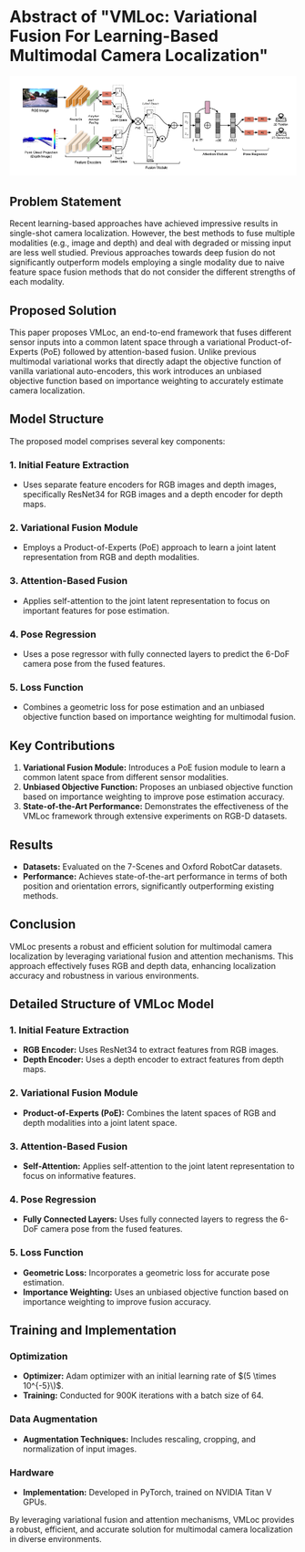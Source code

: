 # Abstract of "VMLoc: Variational Fusion For Learning-Based Multimodal Camera Localization"

![VMLoc Architecture](https://github.com/Husseinhhameed/Transformer-Based-Camera-localization-review/blob/main/images/VMLoc.png)

## Problem Statement

Recent learning-based approaches have achieved impressive results in single-shot camera localization. However, the best methods to fuse multiple modalities (e.g., image and depth) and deal with degraded or missing input are less well studied. Previous approaches towards deep fusion do not significantly outperform models employing a single modality due to naive feature space fusion methods that do not consider the different strengths of each modality.

## Proposed Solution

This paper proposes VMLoc, an end-to-end framework that fuses different sensor inputs into a common latent space through a variational Product-of-Experts (PoE) followed by attention-based fusion. Unlike previous multimodal variational works that directly adapt the objective function of vanilla variational auto-encoders, this work introduces an unbiased objective function based on importance weighting to accurately estimate camera localization.

## Model Structure

The proposed model comprises several key components:

### 1. Initial Feature Extraction

- Uses separate feature encoders for RGB images and depth images, specifically ResNet34 for RGB images and a depth encoder for depth maps.

### 2. Variational Fusion Module

- Employs a Product-of-Experts (PoE) approach to learn a joint latent representation from RGB and depth modalities.

### 3. Attention-Based Fusion

- Applies self-attention to the joint latent representation to focus on important features for pose estimation.

### 4. Pose Regression

- Uses a pose regressor with fully connected layers to predict the 6-DoF camera pose from the fused features.

### 5. Loss Function

- Combines a geometric loss for pose estimation and an unbiased objective function based on importance weighting for multimodal fusion.

## Key Contributions

1. **Variational Fusion Module:** Introduces a PoE fusion module to learn a common latent space from different sensor modalities.
2. **Unbiased Objective Function:** Proposes an unbiased objective function based on importance weighting to improve pose estimation accuracy.
3. **State-of-the-Art Performance:** Demonstrates the effectiveness of the VMLoc framework through extensive experiments on RGB-D datasets.

## Results

- **Datasets:** Evaluated on the 7-Scenes and Oxford RobotCar datasets.
- **Performance:** Achieves state-of-the-art performance in terms of both position and orientation errors, significantly outperforming existing methods.

## Conclusion

VMLoc presents a robust and efficient solution for multimodal camera localization by leveraging variational fusion and attention mechanisms. This approach effectively fuses RGB and depth data, enhancing localization accuracy and robustness in various environments.

## Detailed Structure of VMLoc Model

### 1. Initial Feature Extraction

- **RGB Encoder:** Uses ResNet34 to extract features from RGB images.
- **Depth Encoder:** Uses a depth encoder to extract features from depth maps.

### 2. Variational Fusion Module

- **Product-of-Experts (PoE):** Combines the latent spaces of RGB and depth modalities into a joint latent space.

### 3. Attention-Based Fusion

- **Self-Attention:** Applies self-attention to the joint latent representation to focus on informative features.

### 4. Pose Regression

- **Fully Connected Layers:** Uses fully connected layers to regress the 6-DoF camera pose from the fused features.

### 5. Loss Function

- **Geometric Loss:** Incorporates a geometric loss for accurate pose estimation.
- **Importance Weighting:** Uses an unbiased objective function based on importance weighting to improve fusion accuracy.

## Training and Implementation

### Optimization

- **Optimizer:** Adam optimizer with an initial learning rate of $(5 \times 10^{-5}\)$.
- **Training:** Conducted for 900K iterations with a batch size of 64.

### Data Augmentation

- **Augmentation Techniques:** Includes rescaling, cropping, and normalization of input images.

### Hardware

- **Implementation:** Developed in PyTorch, trained on NVIDIA Titan V GPUs.

By leveraging variational fusion and attention mechanisms, VMLoc provides a robust, efficient, and accurate solution for multimodal camera localization in diverse environments.
